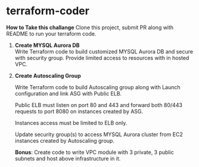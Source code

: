# terraform-coder

**How to Take this challange**
Clone this project, submit PR along with README to run your terraform  code.

1. **Create MYSQL Aurora DB**   
   Write Terraform code to build customized MYSQL Aurora DB and secure with security group.  Provide limited access to resources with in hosted VPC. 
2. **Create Autoscaling Group**
   
    Write Terraform code to build Autoscaling group along with Launch configuration and link ASG with Public ELB.

    Public ELB must listen on port 80 and 443 and forward both 80/443 requests to port 8080 on instances created by ASG. 
    
    Instances access must be limited to ELB only.

    Update security group(s) to access MYSQL Aurora cluster from EC2 instances created by Autoscaling group.

    **Bonus**:  Create code to write VPC module with 3 private,  3 public subnets  and host above infrastructure in it. 

    